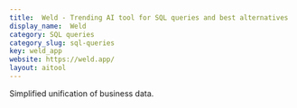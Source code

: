 ```yaml
---
title:  Weld - Trending AI tool for SQL queries and best alternatives
display_name:  Weld
category: SQL queries
category_slug: sql-queries
key: weld_app
website: https://weld.app/
layout: aitool
---
```


Simplified unification of business data.
